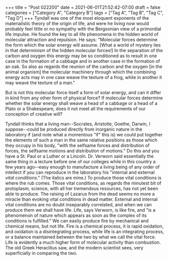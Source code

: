 +++
title = "Post 022200"
date = 2021-06-01T21:52:42-07:00
draft = false
categories = ["Category A", "Category B"]
tags = ["Tag A", "Tag B", "Tag C", "Tag D"]
+++
Tyndall was one of the most eloquent exponents of the materialistic theory of the origin of life, and were he living now would probably feel little or no sympathy with the Bergsonian view of a primordial life impulse. He found the key to all life phenomena in the hidden world of molecular attraction and repulsion. He says: "Molecular forces determine the form which the solar energy will assume. [What a world of mystery lies in that determinism of the hidden molecular forces!] In the separation of the carbon and oxygen this energy may be so conditioned as to result in one case in the formation of a cabbage and in another case in the formation of an oak. So also as regards the reunion of the carbon and the oxygen [in the animal organism] the molecular machinery through which the combining energy acts may in one case weave the texture of a frog, while in another it may weave the texture of a man."

But is not this molecular force itself a form of solar energy, and can it differ in kind from any other form of physical force? If molecular forces determine whether the solar energy shall weave a head of a cabbage or a head of a Plato or a Shakespeare, does it not meet all the requirements of our conception of creative will?

Tyndall thinks that a living man--Socrates, Aristotle, Goethe, Darwin, I suppose--could be produced directly from inorganic nature in the laboratory if (and note what a momentous "if" this is) we could put together the elements of such a man in the same relative positions as those which they occupy in his body, "with the selfsame forces and distribution of forces, the selfsame motions and distribution of motions." Do this and you have a St. Paul or a Luther or a Lincoln. Dr. Verworn said essentially the same thing in a lecture before one of our colleges while in this country a few years ago--easy enough to manufacture a living being of any order of intellect if you can reproduce in the laboratory his "internal and external _vital conditions_." (The italics are mine.) To produce those vital conditions is where the rub comes. Those vital conditions, as regards the minutest bit of protoplasm, science, with all her tremendous resources, has not yet been able to produce. The raising of Lazarus from the dead seems no more a miracle than evoking vital conditions in dead matter. External and internal vital conditions are no doubt inseparably correlated, and when we can produce them we shall have life. Life, says Verworn, is like fire, and "is a phenomenon of nature which appears as soon as the complex of its conditions is fulfilled." We can easily produce fire by mechanical and chemical means, but not life. Fire is a chemical process, it is rapid oxidation, and oxidation is a disintegrating process, while life is an integrating process, or a balance maintained between the two by what we call the vital force. Life is evidently a much higher form of molecular activity than combustion. The old Greek Heraclitus saw, and the modern scientist sees, very superficially in comparing the two.
